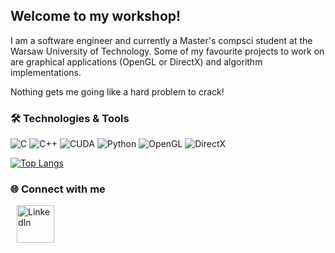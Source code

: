 <h2>Welcome to my workshop!</h2>

I am a software engineer and currently a Master's compsci student at the Warsaw University of Technology. Some of my favourite projects to work on are graphical applications (OpenGL or DirectX) and algorithm implementations. 

Nothing gets me going like a hard problem to crack!

### 🛠️ Technologies & Tools  

![C](https://img.shields.io/badge/-C-%2300599C?logo=c&logoColor=white&style=flat-square)  ![C++](https://img.shields.io/badge/-C++-%2300599C?logo=cplusplus&logoColor=white&style=flat-square) ![CUDA](https://img.shields.io/badge/-CUDA-%2376B900?logo=nvidia&logoColor=white)  ![Python](https://img.shields.io/badge/-Python-%233776AB?logo=python&logoColor=white&style=flat-square)  ![OpenGL](https://img.shields.io/badge/-OpenGL-%23FFFFFF?logo=opengl&logoColor=black&style=flat-square)  ![DirectX](https://img.shields.io/badge/-DirectX-%231E90FF?logo=directx&logoColor=white&style=flat-square)  

[![Top Langs](https://github-readme-stats.vercel.app/api/top-langs/?username=ingeniousname&layout=compact&theme=radical)](https://github.com/anuraghazra/github-readme-stats)


### 🌐 Connect with me  

<a href="https://www.linkedin.com/in/miłosz-woźny-708861254/" target="_blank">
  <img src="https://upload.wikimedia.org/wikipedia/commons/c/ca/LinkedIn_logo_initials.png" alt="LinkedIn" width="60" style="margin: 0 10px;">
</a>





<!--
**ingeniousname/ingeniousname** is a ✨ _special_ ✨ repository because its `README.md` (this file) appears on your GitHub profile.

Here are some ideas to get you started:

- 🔭 I’m currently working on ...
- 🌱 I’m currently learning ...
- 👯 I’m looking to collaborate on ...
- 🤔 I’m looking for help with ...
- 💬 Ask me about ...
- 📫 How to reach me: ...
- 😄 Pronouns: ...
- ⚡ Fun fact: ...
-->
